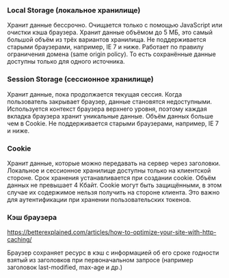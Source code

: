 ### Local Storage (локальное хранилище)
Хранит данные бессрочно.
Очищается только с помощью JavaScript или очистки кэша браузера.
Хранит данные объёмом до 5 МБ, это самый большой объём из трёх вариантов хранилища.
Не поддерживается старыми браузерами, например, IE 7 и ниже.
Работает по правилу ограничения домена (same origin policy). То есть сохранённые данные доступны только для одного источника.

### Session Storage (сессионное хранилище)
Хранит данные, пока продолжается текущая сессия. Когда пользователь закрывает браузер, данные становятся недоступными.
Используется контекст браузера верхнего уровня, поэтому каждая вкладка браузера хранит уникальные данные.
Объём данных больше чем в Cookie.
Не поддерживается старыми браузерами, например, IE 7 и ниже.

### Cookie
Хранит данные, которые можно передавать на сервер через заголовки.
Локальное и сессионное хранилище доступны только на клиентской стороне.
Срок хранения устанавливается при создании cookie.
Объём данных не превышает 4 Кбайт.
Cookie могут быть защищёнными, в этом случае их содержимое нельзя получить на стороне клиента. Это важно для аутентификации при хранении пользовательских токенов.

### Кэш браузера
https://betterexplained.com/articles/how-to-optimize-your-site-with-http-caching/

Браузер сохраняет ресурс в кэш с информацией об его сроке годности взятый из заголовков при первоначальном запросе (например заголовок last-modified, max-age и др.)